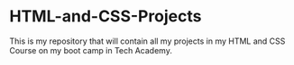 # HTML-and-CSS-Projects
This is my repository that will contain all my projects in my HTML and CSS Course on my boot camp in Tech Academy.

